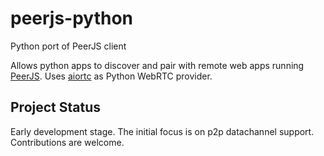 # peerjs-python
Python port of PeerJS client

Allows python apps to discover and pair with remote web apps running [PeerJS](https://github.com/peers/peerjs). Uses [aiortc](https://github.com/aiortc/aiortc) as Python WebRTC provider.

## Project Status

Early development stage. The initial focus is on p2p datachannel support. Contributions are welcome.
